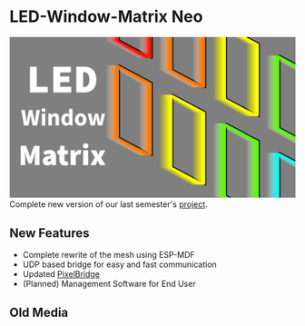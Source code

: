 # LED-Window-Matrix Neo
![Header Image of Project](/Assets/matrix-header-neo.png)
Complete new version of our last semester's [project](https://github.com/Boslx/LED-Window-Matrix).

## New Features
- Complete rewrite of the mesh using ESP-MDF
- UDP based bridge for easy and fast communication
- Updated [PixelBridge](https://github.com/crexodon/PixelBridge)
- (Planned) Management Software for End User

## Old Media
